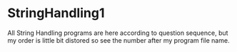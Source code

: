 # StringHandling1
All String Handling programs are here according to question sequence, but my order is little bit distored so see the number after my program 
file name.
